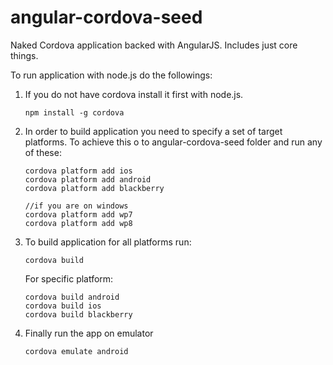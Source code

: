 angular-cordova-seed
====================

Naked Cordova application backed with AngularJS. Includes just core things.

To run application with node.js do the followings:

1. If you do not have cordova install it first with node.js.
   ```
   npm install -g cordova
   ```

2. In order to build application you need to specify a set of target platforms. To achieve this o to angular-cordova-seed folder and run any of these:

   ```
   cordova platform add ios
   cordova platform add android
   cordova platform add blackberry
   
   //if you are on windows
   cordova platform add wp7
   cordova platform add wp8
   ```

3. To build application for all platforms run:
   ```
   cordova build
   ```
   For specific platform:
   ```
   cordova build android
   cordova build ios
   cordova build blackberry
   ```

4. Finally run the app on emulator
   ```
   cordova emulate android
   ```
